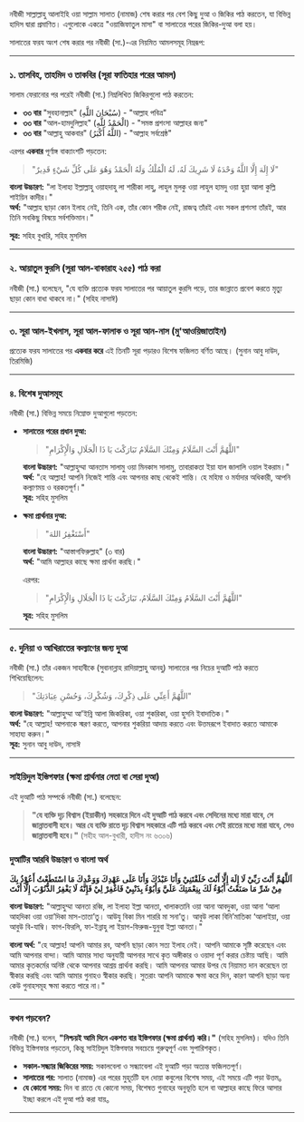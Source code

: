 নবীজী সাল্লাল্লাহু আলাইহি ওয়া সাল্লাম সালাত (নামাজ) শেষ করার পর বেশ কিছু দুআ ও জিকির পাঠ করতেন, যা বিভিন্ন হাদিস দ্বারা প্রমাণিত। এগুলোকে একত্রে "ওয়াজিফাতুল মাসা" বা সালাতের পরের জিকির-দুআ বলা হয়।

সালাতের ফরয অংশ শেষ করার পর নবীজী (সা.)-এর নিয়মিত আমলসমূহ নিম্নরূপ:

---

### ১. তাসবিহ, তাহমিদ ও তাকবির (সূরা ফাতিহার পরের আমল)
সালাম ফেরানোর পর পরেই নবীজী (সা.) নিম্নলিখিত জিকিরগুলো পাঠ করতেন:
* **৩৩ বার** "সুবহানাল্লাহ" (سُبْحَانَ اللَّهِ) - "আল্লাহ পবিত্র"
* **৩৩ বার** "আল-হামদুলিল্লাহ" (الْحَمْدُ لِلَّهِ) - "সমস্ত প্রশংসা আল্লাহর জন্য"
* **৩৩ বার** "আল্লাহু আকবার" (اللَّهُ أَكْبَرُ) - "আল্লাহ সর্বশ্রেষ্ঠ"

এরপর **একবার** পূর্ণাঙ্গ বাক্যাংশটি পড়তেন:
 > "لَا إِلَهَ إِلَّا اللَّهُ وَحْدَهُ لَا شَرِيكَ لَهُ، لَهُ الْمُلْكُ وَلَهُ الْحَمْدُ وَهُوَ عَلَى كُلِّ شَيْءٍ قَدِيرٌ"  

**বাংলা উচ্চারণ:** "লা ইলাহা ইল্লাল্লাহু ওয়াহদাহু লা শারীকা লাহু, লাহুল মুলকু ওয়া লাহুল হামদু ওয়া হুয়া আলা কুল্লি শাইয়িন কাদীর।"  
**অর্থ:** "আল্লাহ ছাড়া কোন ইলাহ নেই, তিনি এক, তাঁর কোন শরীক নেই, রাজত্ব তাঁরই এবং সকল প্রশংসা তাঁরই, আর তিনি সবকিছু বিষয়ে সর্বশক্তিমান।" 

**সূত্র:** সহিহ বুখারি, সহিহ মুসলিম

---

### ২. আয়াতুল কুরসি (সুরা আল-বাকারাহ ২৫৫) পাঠ করা
নবীজী (সা.) বলেছেন, "যে ব্যক্তি প্রত্যেক ফরয সালাতের পর আয়াতুল কুরসি পড়ে, তার জান্নাতে প্রবেশ করতে মৃত্যু ছাড়া কোন বাধা থাকবে না।" (সহিহ নাসাঈ)

---

### ৩. সূরা আল-ইখলাস, সূরা আল-ফালাক ও সূরা আন-নাস (মু'আওয়িজাতাইন)
প্রত্যেক ফরয সালাতের পর **একবার করে** এই তিনটি সূরা পড়ারও বিশেষ ফজিলত বর্ণিত আছে। (সুনান আবু দাউদ, তিরমিজি)

---

### ৪. বিশেষ দুআসমূহ
নবীজী (সা.) বিভিন্ন সময়ে নিম্নোক্ত দুআগুলো পড়তেন:

* **সালাতের পরের প্রধান দুআ:**
    > "اللَّهُمَّ أَنْتَ السَّلَامُ وَمِنْكَ السَّلَامُ تَبَارَكْتَ يَا ذَا الْجَلَالِ وَالْإِكْرَامِ"
    
    **বাংলা উচ্চারণ:** "আল্লাহুম্মা আনতাস সালামু ওয়া মিনকাস সালামু, তাবারাকতা ইয়া যাল জালালি ওয়াল ইকরাম।"  
    **অর্থ:** "হে আল্লাহ! আপনি নিজেই শান্তি এবং আপনার কাছ থেকেই শান্তি। হে মহিমা ও মর্যাদার অধিকারী, আপনি কল্যাণময় ও বরকতপূর্ণ।"  
    **সূত্র:** সহিহ মুসলিম

* **ক্ষমা প্রার্থনার দুআ:**
    > "أَسْتَغْفِرُ اللهَ"
    
    **বাংলা উচ্চারণ:** "আস্তাগফিরুল্লাহ" (৩ বার)  
    **অর্থ:** "আমি আল্লাহর কাছে ক্ষমা প্রার্থনা করছি।"  

    এরপর:  
    > "اللَّهُمَّ أَنْتَ السَّلَامُ وَمِنْكَ السَّلَامُ، تَبَارَكْتَ يَا ذَا الْجَلَالِ وَالْإِكْرَامِ"
    
    **সূত্র:** সহিহ মুসলিম

---

### ৫. দুনিয়া ও আখিরাতের কল্যাণের জন্য দুআ
নবীজী (সা.) তাঁর একজন সাহাবীকে (সুবানান্লাহ রাদিয়াল্লাহু আনহু) সালাতের পর নিচের দুআটি পাঠ করতে শিখিয়েছিলেন:

  > "اللَّهُمَّ أَعِنِّي عَلَى ذِكْرِكَ، وَشُكْرِكَ، وَحُسْنِ عِبَادَتِكَ"

**বাংলা উচ্চারণ:** "আল্লাহুম্মা আ'ইন্নি আলা জিকরিকা, ওয়া শুকরিকা, ওয়া হুসনি ইবাদাতিক।"  
**অর্থ:** "হে আল্লাহ! আপনাকে স্মরণ করতে, আপনার শুকরিয়া আদায় করতে এবং উত্তমরূপে ইবাদাত করতে আমাকে সাহায্য করুন।"  
**সূত্র:** সুনান আবু দাউদ, নাসাঈ

---

### সাইয়িদুল ইস্তিগফার (ক্ষমা প্রার্থনার নেতা বা সেরা দুআ)

এই দুআটি পাঠ সম্পর্কে নবীজী (সা.) বলেছেন:

> **"যে ব্যক্তি দৃঢ় বিশ্বাস (ইয়াকীন) সহকারে দিনে এই দুআটি পাঠ করবে এবং সেদিনের মধ্যে মারা যাবে, সে জান্নাতবাসী হবে। আর যে ব্যক্তি রাতে দৃঢ় বিশ্বাস সহকারে এটি পাঠ করবে এবং সেই রাতের মধ্যে মারা যাবে, সেও জান্নাতবাসী হবে।"**
(সহীহ আল-বুখারী, হাদীস নং ৬৩০৬)

### দুআটির আরবি উচ্চারণ ও বাংলা অর্থ

**اَللَّهُمَّ أَنْتَ رَبِّيْ لَا إِلَهَ إِلَّا أَنْتَ خَلَقْتَنِيْ وَأَنَا عَبْدُكَ وَأَنَا عَلَى عَهْدِكَ وَوَعْدِكَ مَا اسْتَطَعْتُ أَعُوْذُ بِكَ مِنْ شَرِّ مَا صَنَعْتُ أَبُوْءُ لَكَ بِنِعْمَتِكَ عَلَيَّ وَأَبُوْءُ بِذَنْبِيْ فَاغْفِرْ لِيْ فَإِنَّهُ لَا يَغْفِرُ الذُّنُوْبَ إِلَّا أَنْتَ**

**বাংলা উচ্চারণ:**
"আল্লাহুম্মা আনতা রব্বি, লা ইলাহা ইল্লা আনতা, খালাকতানি ওয়া আনা আবদুকা, ওয়া আনা ‘আলা আহদিকা ওয়া ওয়া’দিকা মাস-তাতা’তু। আউযু বিকা মিন শাররি মা সনা’তু। আবুউ লাকা বিনি’মাতিকা ‘আলাইয়া, ওয়া আবুউ বি-যাম্বি। ফাগ-ফিরলি, ফা-ইন্নাহু লা ইয়াগ-ফিরুজ-যুনুবা ইল্লা আনতা।"

**বাংলা অর্থ:**
"হে আল্লাহ! আপনি আমার রব, আপনি ছাড়া কোন সত্য ইলাহ নেই। আপনি আমাকে সৃষ্টি করেছেন এবং আমি আপনার বান্দা। আমি আমার সাধ্য অনুযায়ী আপনার সাথে কৃত অঙ্গীকার ও ওয়াদা পূর্ণ করার চেষ্টায় আছি। আমি আমার কৃতকর্মের অনিষ্ট থেকে আপনার আশ্রয় প্রার্থনা করছি। আমি আপনার আমার উপর যে নিয়ামত দান করেছেন তা স্বীকার করছি এবং আমি আমার গুনাহও স্বীকার করছি। সুতরাং আপনি আমাকে ক্ষমা করে দিন, কারণ আপনি ছাড়া অন্য কেউ গুনাহসমূহ ক্ষমা করতে পারে না।"

---

### কখন পড়বেন?

নবীজী (সা.) বলেন, **"নিশ্চয়ই আমি দিনে একশত বার ইস্তিগফার (ক্ষমা প্রার্থনা) করি।"** (সহিহ মুসলিম)। যদিও তিনি বিভিন্ন ইস্তিগফার পড়তেন, কিন্তু সাইয়িদুল ইস্তিগফার সবচেয়ে গুরুত্বপূর্ণ এবং সুপারিশকৃত।

*   **সকাল-সন্ধ্যার জিকিরের সময়:** সকালবেলা ও সন্ধ্যাবেলা এই দুআটি পড়া অত্যন্ত ফজিলতপূর্ণ।
*   **সালাতের পর:** সালাত (নামাজ) এর পরের মুহূর্তটি হল দোয়া কবুলের বিশেষ সময়, এই সময়ে এটি পড়া উত্তম。
*   **যে কোনো সময়:** দিন বা রাতে যে কোনো সময়, বিশেষত গুনাহের অনুভূতি হলে বা আল্লাহর কাছে ফিরে আসার ইচ্ছা করলে এই দুআ পাঠ করা যায়。

---
